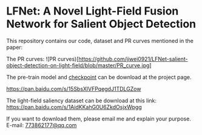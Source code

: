 # LFNet: A Novel Light-Field Fusion Network for Salient Object Detection
This repository contains our code, dataset and PR curves mentioned in the paper: 

The PR curves:
![PR curves)[https://github.com/jiwei0921/LFNet-salient-object-detection-on-light-field/blob/master/PR_curve.jpg]

The pre-train model and [checkpoint](https://pan.baidu.com/s/1OhLXzuIsPRzRSnW-57m-Ng) can be download at the project page.

https://pan.baidu.com/s/15SbsXlVFPqegdJ1TDLGZow 

The light-field saliency dataset can be download at this link: https://pan.baidu.com/s/1AidKKahG0U6ZkdOsjxWpgg

If you want to download them, please email me and explain your purpose. 
E-mail: 773862177@qq.com
